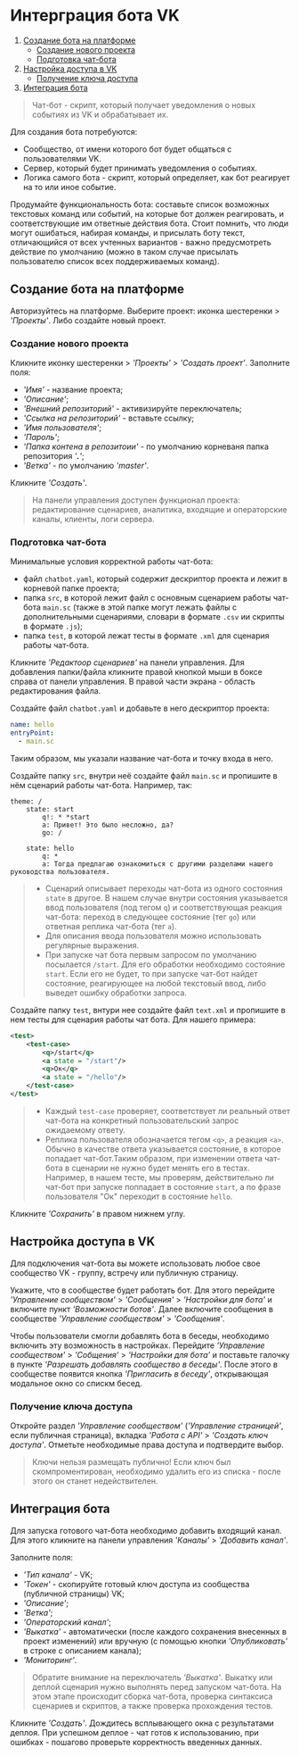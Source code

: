 # Интерграция бота VK
1. [Создание бота на платформе](#Создание-бота-на-платформе)
    * [Создание нового проекта](#Создание-нового-проекта)
    * [Подготовка чат-бота](#Подготовка-чат-бота)
2. [Настройка доступа в VK](#Настройка-доступа-в-vk)
    * [Получение ключа доступа](#Получение-ключа-доступа)
3. [Интеграция бота](#Интеграция-бота)


>Чат-бот - скрипт, который получает уведомления о новых событиях из VK и обрабатывает их.

Для создания бота потребуются:
* Сообщество, от имени которого бот будет общаться с пользователями VK.
* Сервер, который будет принимать уведомления о событиях.
* Логика самого бота - скрипт, который определяет, как бот реагирует на то или иное событие.

Продумайте функциональность бота: составьте список возможных текстовых команд или событий, на которые бот должен реагировать, и соответствующие им ответные действия бота. Стоит помнить, что люди могут ошибаться, набирая команды, и присылать боту текст, отличающийся от всех учтенных вариантов - важно предусмотреть действие по умолчанию (можно в таком случае присылать пользователю список всех поддерживаемых команд).



## Создание бота на платформе

Авторизуйтесь на платформе.
Выберите проект: иконка шестеренки > *'Проекты'*. Либо создайте новый проект.


### Создание нового проекта

Кликните иконку шестеренки > *'Проекты'* > *'Создать проект'*. Заполните поля:
* *'Имя'* - название проекта;
* *'Описание'*;
* *'Внешний репозиторий'* - активизируйте переключатель;
* *'Ссылка на репозиторий'* - вставьте ссылку;
* *'Имя пользователя'*;
* *'Пароль'*;
* *'Папка контена в репозитоии'* - по умолчанию корневаня папка репозитория *'**.**'*;
* *'Ветка'* - по умолчанию *'master'*.

Кликните *'Создать'*.

> На панели управления доступен функционал проекта: редактирование сценариев, аналитика, входящие и операторские каналы, клиенты, логи сервера.

### Подготовка чат-бота

Минимальные условия корректной работы чат-бота:
* файл `chatbot.yaml`, который содержит дескриптор проекта и лежит в корневой папке проекта;
* папка `src`, в которой лежит файл с основным сценарием работы чат-бота `main.sc` (также в этой папке могут лежать файлы с дополнительными сценариями, словари в формате `.csv` ии скрипты в формате `.js`);
* папка `test`, в которой лежат тесты в формате `.xml` для сценария работы чат-бота.

Кликните *'Редактоор сценариев'* на панели управления. Для добавления папки/файла кликните правой кнопкой мыши в боксе справа от панели управления. В правой части экрана - область редактирования файла.

Создайте файл `chatbot.yaml` и добавьте в него дескриптор проекта:

```yaml
name: hello
entryPoint:
  - main.sc
```
Таким образом, мы указали название чат-бота и точку входа в него.

Создайте папку `src`, внутри неё создайте файл `main.sc` и пропишите в нём сценарий работы чат-бота. Например, так:

```
theme: /
    state: start
        q!: * *start
        a: Привет! Это было несложно, да?
        go: /

    state: hello
        q: *
        a: Тогда предлагаю ознакомиться с другими разделами нашего руководства пользователя.
```


> * Сценарий описывает переходы чат-бота из одного состояния `state` в другое. В нашем случае внутри состояния указывается ввод пользователя (под тегом `q`) и соответствующая реакция чат-бота: переход в следующее состояние (тег `go`) или ответная реплика чат-бота (тег `a`).
> * Для описания ввода пользователя можно использовать регулярные выражения.
> * При запуске чат бота первым запросом по умолчанию посылается `/start`. Для его обработки необходимо состояние `start`. Если его не будет, то при запуске чат-бот найдет состояние, реагирующее на любой текстовый ввод, либо выведет ошибку обработки запроса.

Создайте папку `test`, внтури нее создайте файл `text.xml` и пропишите в нем тесты для сценария работы чат бота. Для нашего примера:

``` xml
<test>
    <test-case>
        <q>/start</q>
        <a state = "/start"/>
        <q>Ок</q>
        <a state = "/hello"/>
    </test-case>
</test>
```


> * Каждый `test-case` проверяет, соответствует ли реальный ответ чат-бота на конкретный пользовательский запрос ожидаемому ответу.
> * Реплика пользователя обозначается тегом `<q>`, а реакция `<a>`.
> Обычно в качестве ответа указывается состояние, в которое попадает чат-бот.Таким образом, при изменении ответа чат-бота в сценарии не нужно будет менять его в тестах. Например, в нашем тесте, мы проверям, действительно ли чат-бот при запуске поппадает в состояние `start`, а по фразе пользователя "Ок" переходит в состояние `hello`.

Кликните *'Сохранить'* в правом нижнем углу.



## Настройка доступа в VK

Для подключения чат-бота вы можете использовать любое свое сообщество VK - группу, встречу или публичную страницу.

Укажите, что в сообществе будет работать бот. Для этого перейдите *'Управление сообществом'* > *'Сообщения'* > *'Настройки для бота'* и включите пункт *'Возможности ботов'*. Далее включите сообщения в сообществе *'Управление сообществом'* > *'Сообщения'*.

Чтобы пользователи смогли добавлять бота в беседы, необходимо включить эту возможность в настройках. Перейдите *'Управление сообществом'* > *'Собщения'* > *'Настройки для бота'*  и поставьте галочку в пункте *'Разрешать добавлять сообщество в беседы'*. После этого в сообществе появится кнопка *'Пригласить в беседу'*, открывающая модальное окно со спискм бесед.

### Получение ключа доступа

Откройте раздел *'Управление сообществом'* (*'Управление страницей'*, если публичная страница), вкладка *'Работа с API'* > *'Создать ключ доступа'*. Отметьте необходимые права доступа и подтвердите выбор.

> Ключи нельзя размещать публично! Если ключ был скомпроментирован, необходимо удалить его из списка - после этого он станет недействителен.


## Интеграция бота

Для запуска готового чат-бота необходимо добавить входящий канал. Для этого кликните на панели управления *'Каналы'* > *'Добавить канал'*.

Заполните поля:
* *'Тип канала'* - VK;
* *'Токен'* - скопируйте готовый ключ доступа из сообщества (публичной страницы) VK;
* *'Описание'*;
* *'Ветка'*;
* *'Операторский канал'*;
* *'Выкатка'* - автоматически (после каждого сохранения внесенных в проект изменений) или вручную (с помощью кнопки *'Опубликовать'* в строке с описанием канала);
* *'Мониторинг'*.

> Обратите внимание на переключатель *'Выкатка'*. Выкатку или деплой сценария нужно выполнять перед запуском чат-бота. На этом этапе происходит сборка чат-бота, проверка синтаксиса сценариев и скриптов, а также проверка прохождения тестов.

Кликните *'Создать'*. Дождитесь всплывающего окна с результатами деплоя. При успешном деплое - чат готов к использованию, при ошибках - пошагово проверьте корректность введенных данных.
